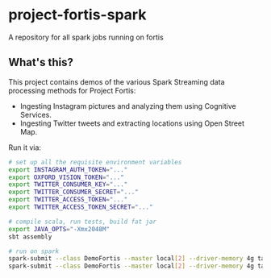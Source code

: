 # project-fortis-spark

A repository for all spark jobs running on fortis

## What's this? ##

This project contains demos of the various Spark Streaming data processing methods for Project Fortis:

- Ingesting Instagram pictures and analyzing them using Cognitive Services.
- Ingesting Twitter tweets and extracting locations using Open Street Map.

Run it via:

```sh
# set up all the requisite environment variables
export INSTAGRAM_AUTH_TOKEN="..."
export OXFORD_VISION_TOKEN="..."
export TWITTER_CONSUMER_KEY="..."
export TWITTER_CONSUMER_SECRET="..."
export TWITTER_ACCESS_TOKEN="..."
export TWITTER_ACCESS_TOKEN_SECRET="..."

# compile scala, run tests, build fat jar
export JAVA_OPTS="-Xmx2048M"
sbt assembly

# run on spark
spark-submit --class DemoFortis --master local[2] --driver-memory 4g target/scala-2.11/project-fortis-spark-assembly-0.0.1.jar instagram
spark-submit --class DemoFortis --master local[2] --driver-memory 4g target/scala-2.11/project-fortis-spark-assembly-0.0.1.jar twitter
```
